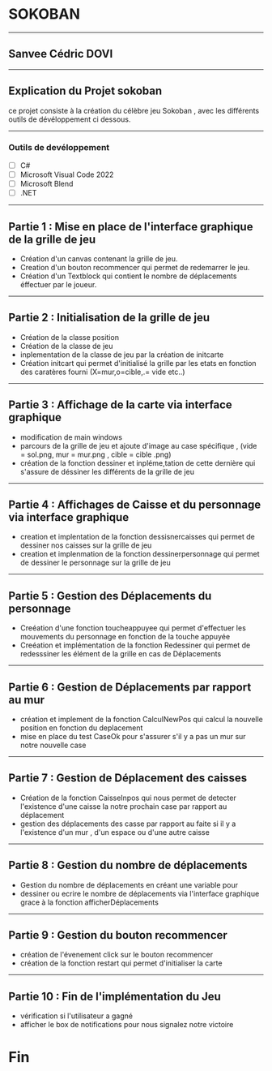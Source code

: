 # SOKOBAN
***
## Sanvee Cédric DOVI

***
## Explication du Projet sokoban
ce projet  consiste à la création du célèbre jeu Sokoban , avec les différents outils de dévéloppement ci dessous.

***

### Outils de devéloppement 
- [ ] C#
- [ ] Microsoft Visual Code 2022
- [ ] Microsoft Blend 
- [ ] .NET
  
***


## Partie 1 : Mise en place de l'interface graphique de la grille de jeu  

* Création d'un canvas contenant la grille de jeu.
* Creation d'un bouton recommencer qui permet de redemarrer le jeu.
* Création d'un Textblock qui contient le nombre de déplacements éffectuer par le joueur.
  
***
## Partie 2 : Initialisation de la grille de jeu

* Création de la classe position 
* Création de la classe de jeu
* inplementation de la classe de jeu par la création de initcarte
* Création initcart qui permet d'initialisé la grille par les etats  en fonction des caratères fourni (X=mur,o=cible,.= vide etc..)
  
***
## Partie 3 : Affichage de la carte via interface graphique 

* modification de main windows
* parcours de la grille de jeu et ajoute d'image au case spécifique , (vide = sol.png, mur = mur.png , cible = cible .png)
* création de la fonction dessiner et inpléme,tation de cette dernière qui s'assure de déssiner les différents de la grille de jeu
  
***
## Partie 4 : Affichages de Caisse et du personnage via interface graphique

* creation et implentation de la fonction dessisnercaisses qui permet de dessiner nos caisses sur la grille de jeu
* creation et implenmation de la fonction dessinerpersonnage qui permet de dessiner le personnage sur la grille de jeu
  
***

## Partie 5 : Gestion des Déplacements du personnage

* Creéation d'une fonction toucheappuyee qui permet d'effectuer les mouvements du personnage en fonction de la touche appuyée
* Creéation et implémentation  de la fonction Redessiner qui permet de redesssiner les élément de la grille en cas de Déplacements 
  
***

## Partie 6 : Gestion de Déplacements par rapport au mur

* création et implement de la fonction CalculNewPos qui calcul la nouvelle position en fonction du deplacement
* mise en place du test CaseOk pour s'assurer s'il y a pas un mur sur notre nouvelle case
  
***

## Partie 7 : Gestion de Déplacement des caisses

* Création de la fonction CaisseInpos qui nous permet de detecter l'existence d'une caisse la notre prochain case par rapport au déplacement
* gestion des déplacements des casse par rapport au faite si il y a l'existence d'un mur , d'un espace ou d'une autre caisse
  
***

## Partie 8 : Gestion du nombre de déplacements

* Gestion du nombre de déplacements en créant une variable pour
* dessiner ou ecrire le nombre de déplacements via l'interface graphique grace à la fonction afficherDéplacements
  
***

## Partie 9 : Gestion du bouton recommencer

* création de l'évenement click sur le bouton recommencer 
* création de la fonction restart qui permet d'initialiser la carte

***

## Partie 10 : Fin de l'implémentation du Jeu

* vérification si l'utilisateur a gagné
* afficher le box de notifications pour nous signalez notre victoire

# Fin   

